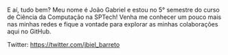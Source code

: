 E aí, tudo bem? Meu nome é João Gabriel e estou no 5° semestre do curso de Ciência da Computação na SPTech! Venha me conhecer um pouco mais nas minhas redes e fique a vontade para explorar as minhas colaborações aqui no GitHub. 

Twitter: https://twitter.com/jbiel_barreto


<!---
Barret0JG/Barret0JG is a ✨ special ✨ repository because its `README.md` (this file) appears on your GitHub profile.
You can click the Preview link to take a look at your changes.
--->
